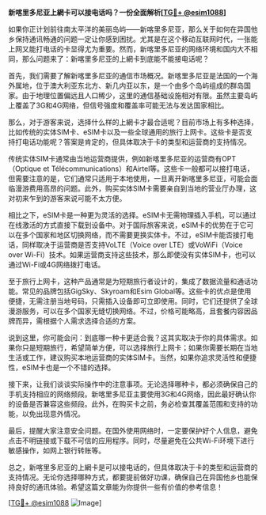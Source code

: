**新喀里多尼亚上網卡可以接电话吗？一份全面解析[[TG💪+ @esim1088](https://t.me/s/esim1088)]**

如果你正计划前往南太平洋的美丽岛屿——新喀里多尼亚，那么关于如何在异国他乡保持通讯畅通的问题一定让你感到困扰。尤其是在这个移动互联网时代，一张能上网又能打电话的卡显得尤为重要。然而，新喀里多尼亚的网络环境和国内大不相同，那么问题来了：新喀里多尼亚的上網卡到底能不能接电话呢？

首先，我们需要了解新喀里多尼亚的通信市场概况。新喀里多尼亚是法国的一个海外属地，位于澳大利亚东北方、新几内亚以东，是一个由多个岛屿组成的群岛国家。由于地理位置偏远且人口稀少，这里的通信基础设施相对有限。虽然主要岛屿上覆盖了3G和4G网络，但信号强度和覆盖率可能无法与发达国家相比。

那么，对于游客来说，选择什么样的上網卡才最合适呢？目前市场上有多种选择，比如传统的实体SIM卡、eSIM卡以及一些全球通用的旅行上网卡。这些卡是否支持打电话功能呢？答案是肯定的，但具体取决于卡的类型和运营商的支持情况。

传统实体SIM卡通常由当地运营商提供，例如新喀里多尼亚的运营商有OPT（Optique et Télécommunications）和Airtel等。这些卡一般都可以接打电话，但需要注意的是，它们通常只适用于本地使用，一旦离开新喀里多尼亚，可能会面临漫游费用高昂的问题。此外，购买实体SIM卡需要亲自到当地的营业厅办理，这对初来乍到的游客来说可能不太方便。

相比之下，eSIM卡是一种更为灵活的选择。eSIM卡无需物理插入手机，可以通过在线激活的方式直接下载到设备中。对于国际旅客来说，eSIM卡的优势在于它可以在多个国家和地区切换网络，而不需要更换实体卡。不过，eSIM卡能否接打电话，同样取决于运营商是否支持VoLTE（Voice over LTE）或VoWiFi（Voice over Wi-Fi）技术。如果运营商支持这些技术，那么即使没有实体SIM卡，也可以通过Wi-Fi或4G网络拨打电话。

至于旅行上网卡，这种产品通常是为短期旅行者设计的，集成了数据流量和通话功能。常见的品牌包括GigSky、Skyroam和Esim Global等。这些卡的优点是使用便捷，无需注册当地号码，只需插入设备即可立即使用。同时，它们还提供了全球漫游服务，可以在多个国家无缝切换网络。不过，价格可能略高，且套餐内容因品牌而异，需根据个人需求选择合适的方案。

说到这里，你可能会问：到底哪一种卡更适合我？这其实取决于你的具体需求。如果你只是短期旅行，希望简单方便，可以选择旅行上网卡；如果你需要长期在当地生活或工作，建议购买本地运营商的实体SIM卡。当然，如果你追求灵活性和便捷性，eSIM卡也是一个不错的选择。

接下来，让我们谈谈实际操作中的注意事项。无论选择哪种卡，都必须确保自己的手机支持相应的网络频段。新喀里多尼亚主要使用3G和4G网络，因此最好确认你的设备是否兼容这些频段。此外，在购买卡之前，务必检查其覆盖范围和支持的功能，以免出现意外情况。

最后，提醒大家注意安全问题。在国外使用网络时，一定要保护好个人信息，避免点击不明链接或下载不可信的应用程序。同时，尽量避免在公共Wi-Fi环境下进行敏感操作，如网上银行转账等。

总之，新喀里多尼亚的上網卡是可以接电话的，但具体取决于卡的类型和运营商的支持情况。无论你选择哪种方式，都要提前做好功课，确保自己在异国他乡也能保持良好的通讯体验。希望这篇文章能为你提供一些有价值的参考信息！

[[TG💪+ @esim1088](https://t.me/s/esim1088) ![Image](https://i.postimg.cc/4NQfJmqS/Snipaste-2025-05-13-00-14-12.png)]
